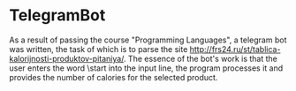 # TelegramBot
As a result of passing the course "Programming Languages", a telegram bot was written, the task of which is to parse the site http://frs24.ru/st/tablica-kalorijnosti-produktov-pitaniya/. The essence of the bot's work is that the user enters the word \start into the input line, the program processes it and provides the number of calories for the selected product.
